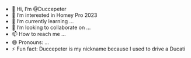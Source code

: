 - 👋 Hi, I’m @Duccepeter
- 👀 I’m interested in Homey Pro 2023
- 🌱 I’m currently learning ...
- 💞️ I’m looking to collaborate on ...
- 📫 How to reach me ...
- 😄 Pronouns: ...
- ⚡ Fun fact: Duccepeter is my nickname because I used to drive a Ducati

<!---
Duccepeter/Duccepeter is a ✨ special ✨ repository because its `README.md` (this file) appears on your GitHub profile.
You can click the Preview link to take a look at your changes.
--->
